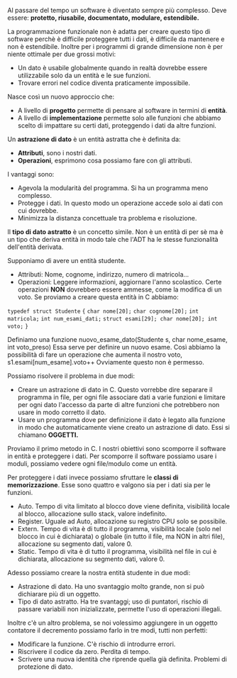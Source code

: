 Al passare del tempo un software è diventato sempre più complesso. Deve essere: **protetto, riusabile, documentato, modulare, estendibile.** 

La programmazione funzionale non è adatta per creare questo tipo di software perchè è difficile proteggere tutti i dati, è difficile da mantenere e non è estendibile. Inoltre per i programmi di grande dimensione non è per niente ottimale per due grossi motivi:
- Un dato è usabile globalmente quando in realtà dovrebbe essere utilizzabile solo da un entità e le sue funzioni.
- Trovare errori nel codice diventa praticamente impossibile.
  
Nasce così un nuovo approccio che:
- A livello di **progetto** permette di pensare al software in termini di **entità**.
- A livello di **implementazione** permette solo alle funzioni che abbiamo scelto di impattare su certi dati, proteggendo i dati da altre funzioni.

Un **astrazione di dato** è un entità astratta che è definita da:
- **Attributi**, sono i nostri dati.
- **Operazioni**, esprimono cosa possiamo fare con gli attributi.

I vantaggi sono:
- Agevola la modularità del programma. Si ha un programma meno complesso.
- Protegge i dati. In questo modo un operazione accede solo ai dati con cui dovrebbe.
- Minimizza la distanza concettuale tra problema e risoluzione.

Il **tipo di dato astratto** è un concetto simile. Non è un entità di per sè ma è un tipo che deriva entità in modo tale che l'ADT ha le stesse funzionalità dell'entità derivata.

Supponiamo di avere un entità studente.
- Attributi: Nome, cognome, indirizzo, numero di matricola...
- Operazioni: Leggere informazioni, aggiornare l'anno scolastico.
Certe operazioni **NON** dovrebbero essere ammesse, come la modifica di un voto.
Se proviamo a creare questa entità in C abbiamo:

`typedef struct Studente`
`{`
`char nome[20];`
`char cognome[20];`
`int matricola;`
`int num_esami_dati;`
`struct esami[29]; char nome[20]; int voto;`
`}`

Definiamo una funzione nuovo_esame_dato(Studente s, char nome_esame, int voto_preso)
Essa serve per definire un nuovo esame. Così abbiamo la possibilità di fare un operazione che aumenta il nostro voto, s1.esami[num_esame].voto++
Ovviamente questo non è permesso.

Possiamo risolvere il problema in due modi:
- Creare un astrazione di dato in C. Questo vorrebbe dire separare il programma in file, per ogni file associare dati a varie funzioni e limitare per ogni dato l'accesso da parte di altre funzioni che potrebbero non usare in modo corretto il dato.
- Usare un programma dove per definizione il dato è legato alla funzione in modo che automaticamente viene creato un astrazione di dato. Essi si chiamano **OGGETTI.**

Proviamo il primo metodo in C. I nostri obiettivi sono scomporre il software in entità e proteggere i dati. Per scomporre il software possiamo usare i moduli, possiamo vedere ogni file/modulo come un entità.

Per proteggere i dati invece possiamo sfruttare le **classi di memorizzazione**. Esse sono quattro e valgono sia per i dati sia per le funzioni.
- Auto. Tempo di vita limitato al blocco dove viene definita, visibilità locale al blocco, allocazione sullo stack, valore indefinito.
- Register. Uguale ad Auto, allocazione su registro CPU solo se possibile.
- Extern. Tempo di vita è di tutto il programma, visibilità locale (solo nel blocco in cui è dichiarata) o globale (in tutto il file, ma NON in altri file), allocazione su segmento dati, valore 0.
- Static. Tempo di vita è di tutto il programma, visibilità nel file in cui è dichiarata, allocazione su segmento dati, valore 0.

Adesso possiamo creare la nostra entità studente in due modi:
- Astrazione di dato. Ha uno svantaggio molto grande, non si può dichiarare più di un oggetto.
- Tipo di dato astratto. Ha tre svantaggi; uso di puntatori, rischio di passare variabili non inizializzate, permette l'uso di operazioni illegali.

Inoltre c'è un altro problema, se noi volessimo aggiungere in un oggetto contatore il decremento possiamo farlo in tre modi, tutti non perfetti:
- Modificare la funzione. C'è rischio di introdurre errori.
- Riscrivere il codice da zero. Perdita di tempo.
- Scrivere una nuova identità che riprende quella già definita. Problemi di protezione di dato.






